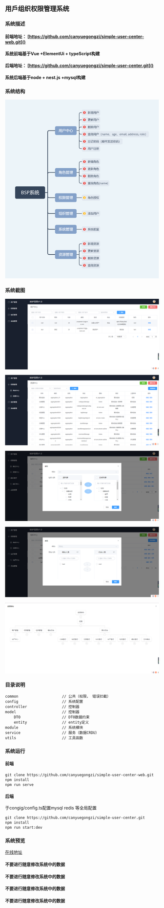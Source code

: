 ## 用戶组织权限管理系统
### 系统描述
#### 前端地址： [https://github.com/canyuegongzi/simple-user-center-web.git]()
**系统前端基于Vue +ElementUi + typeScript构建**
#### 后端地址： [https://github.com/canyuegongzi/simple-user-center.git]()
**系统后端基于node + nest.js +mysql构建**
### 系统结构
!['系统架构图'](./docs/images/BSP系统.png)
### 系统截图
!['用户管理'](./docs/images/用户管理.png)

!['权限管理'](./docs/images/Auth.png)

!['授权'](./docs/images/roleAuth.png)

!['组织'](./docs/images/org.png)

!['资源'](./docs/images/authTree.png)

### 目录说明
```
common                    // 公共（权限， 错误拦截）
config                    // 系统配置
controller                // 控制器
model                     // 控制器
    DTO                   // DTO数据约束
    entity                // entity定义
module                    // 系统模块
service                   // 服务（数据CRDU）
utils                     // 工具函数

```
### 系统运行
#### 前端
```
git clone https://github.com/canyuegongzi/simple-user-center-web.git
npm install
npm run serve
```
#### 后端
于congig/config.ts配置mysql redis 等全局配置
```
git clone https://github.com/canyuegongzi/simple-user-center.git
npm install
npm run start:dev
```
### 系统预览
[在线地址](http://canyuegongzi.xyz/simple-user-center-web)
#### **不要进行随意修改系统中的数据**
#### **不要进行随意修改系统中的数据**
#### **不要进行随意修改系统中的数据**
#### **不要进行随意修改系统中的数据**

